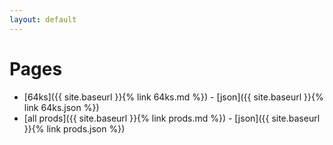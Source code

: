 ```yaml
---
layout: default
---
```

# Pages

* [64ks]({{ site.baseurl }}{% link 64ks.md %}) - [json]({{ site.baseurl }}{% link 64ks.json %})
* [all prods]({{ site.baseurl }}{% link prods.md %}) - [json]({{ site.baseurl }}{% link prods.json %})
